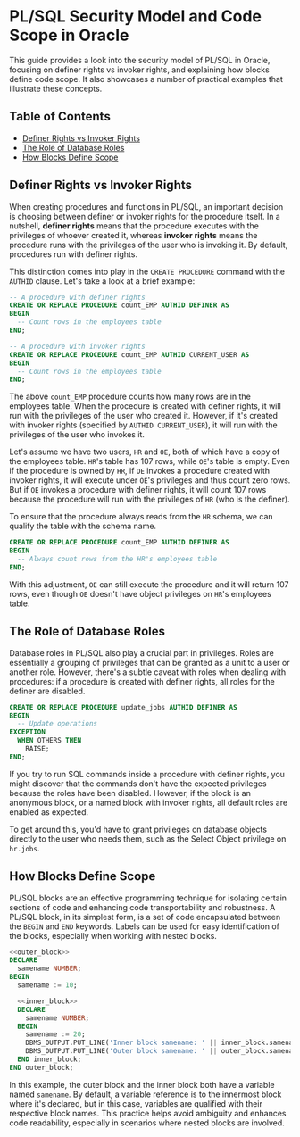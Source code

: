 # PL/SQL Security Model and Code Scope in Oracle

This guide provides a look into the security model of PL/SQL in Oracle, focusing on definer rights vs invoker rights, and explaining how blocks define code scope. It also showcases a number of practical examples that illustrate these concepts.

## Table of Contents
- [Definer Rights vs Invoker Rights](#definer-rights-vs-invoker-rights)
- [The Role of Database Roles](#the-role-of-database-roles)
- [How Blocks Define Scope](#how-blocks-define-scope)

## Definer Rights vs Invoker Rights <a name="definer-rights-vs-invoker-rights"></a>

When creating procedures and functions in PL/SQL, an important decision is choosing between definer or invoker rights for the procedure itself. In a nutshell, **definer rights** means that the procedure executes with the privileges of whoever created it, whereas **invoker rights** means the procedure runs with the privileges of the user who is invoking it. By default, procedures run with definer rights.

This distinction comes into play in the `CREATE PROCEDURE` command with the `AUTHID` clause. Let's take a look at a brief example:

```sql
-- A procedure with definer rights
CREATE OR REPLACE PROCEDURE count_EMP AUTHID DEFINER AS
BEGIN
  -- Count rows in the employees table
END;

-- A procedure with invoker rights
CREATE OR REPLACE PROCEDURE count_EMP AUTHID CURRENT_USER AS
BEGIN
  -- Count rows in the employees table
END;
```
The above `count_EMP` procedure counts how many rows are in the employees table. When the procedure is created with definer rights, it will run with the privileges of the user who created it. However, if it's created with invoker rights (specified by `AUTHID CURRENT_USER`), it will run with the privileges of the user who invokes it.

Let's assume we have two users, `HR` and `OE`, both of which have a copy of the employees table. `HR`'s table has 107 rows, while `OE`'s table is empty. Even if the procedure is owned by `HR`, if `OE` invokes a procedure created with invoker rights, it will execute under `OE`'s privileges and thus count zero rows. But if `OE` invokes a procedure with definer rights, it will count 107 rows because the procedure will run with the privileges of `HR` (who is the definer).

To ensure that the procedure always reads from the `HR` schema, we can qualify the table with the schema name. 

```sql
CREATE OR REPLACE PROCEDURE count_EMP AUTHID DEFINER AS
BEGIN
  -- Always count rows from the HR's employees table
END;
```
With this adjustment, `OE` can still execute the procedure and it will return 107 rows, even though `OE` doesn't have object privileges on `HR`'s employees table. 

## The Role of Database Roles <a name="the-role-of-database-roles"></a>

Database roles in PL/SQL also play a crucial part in privileges. Roles are essentially a grouping of privileges that can be granted as a unit to a user or another role. However, there's a subtle caveat with roles when dealing with procedures: if a procedure is created with definer rights, all roles for the definer are disabled.

```sql
CREATE OR REPLACE PROCEDURE update_jobs AUTHID DEFINER AS
BEGIN
  -- Update operations
EXCEPTION
  WHEN OTHERS THEN
    RAISE;
END;
```
If you try to run SQL commands inside a procedure with definer rights, you might discover that the commands don't have the expected privileges because the roles have been disabled. However, if the block is an anonymous block, or a named block with invoker rights, all default roles are enabled as expected.

To get around this, you'd have to grant privileges on database objects directly to the user who needs them, such as the Select Object privilege on `hr.jobs`.

## How Blocks Define Scope <a name="how-blocks-define-scope"></a>

PL/SQL blocks are an effective programming technique for isolating certain sections of code and enhancing code transportability and robustness. A PL/SQL block, in its simplest form, is a set of code encapsulated between the `BEGIN` and `END` keywords. Labels can be used for easy identification of the blocks, especially when working with nested blocks.

```sql
<<outer_block>>
DECLARE
  samename NUMBER;
BEGIN
  samename := 10;

  <<inner_block>>
  DECLARE
    samename NUMBER;
  BEGIN
    samename := 20;
    DBMS_OUTPUT.PUT_LINE('Inner block samename: ' || inner_block.samename);
    DBMS_OUTPUT.PUT_LINE('Outer block samename: ' || outer_block.samename);
  END inner_block;
END outer_block;
```
In this example, the outer block and the inner block both have a variable named `samename`. By default, a variable reference is to the innermost block where it's declared, but in this case, variables are qualified with their respective block names. This practice helps avoid ambiguity and enhances code readability, especially in scenarios where nested blocks are involved.
